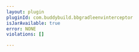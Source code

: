 ```yaml
---
layout: plugin
pluginId: com.buddybuild.bbgradleenvinterceptor
isJarAvailable: true
error: NONE
violations: []

---
```

